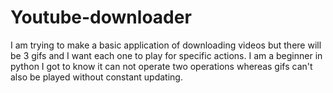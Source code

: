 # Youtube-downloader
I am trying to make a basic application of downloading videos but there will be 3 gifs and I want each one to play for specific actions. I am a beginner in python I got to know it can not operate two operations whereas gifs can't also be played without constant updating. 
